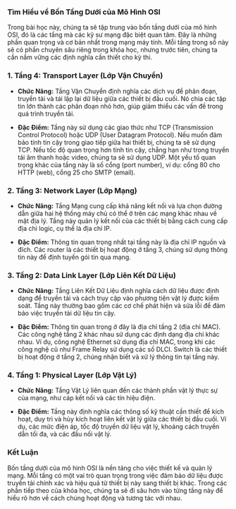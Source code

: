 ### Tìm Hiểu về Bốn Tầng Dưới của Mô Hình OSI

Trong bài học này, chúng ta sẽ tập trung vào bốn tầng dưới của mô hình OSI, đó là các tầng mà các kỹ sư mạng đặc biệt quan tâm. Đây là những phần quan trọng và cơ bản nhất trong mạng máy tính. Mỗi tầng trong số này sẽ có phần chuyên sâu riêng trong khóa học, nhưng trước tiên, chúng ta cần nắm vững các định nghĩa cần thiết cho kỳ thi.

### 1. **Tầng 4: Transport Layer (Lớp Vận Chuyển)**

- **Chức Năng:** Tầng Vận Chuyển định nghĩa các dịch vụ để phân đoạn, truyền tải và tái lập lại dữ liệu giữa các thiết bị đầu cuối. Nó chia các tập tin lớn thành các phân đoạn nhỏ hơn, giúp giảm thiểu các vấn đề trong quá trình truyền tải.

- **Đặc Điểm:** Tầng này sử dụng các giao thức như TCP (Transmission Control Protocol) hoặc UDP (User Datagram Protocol). Nếu muốn đảm bảo tính tin cậy trong giao tiếp giữa hai thiết bị, chúng ta sẽ sử dụng TCP. Nếu tốc độ quan trọng hơn tính tin cậy, chẳng hạn như trong truyền tải âm thanh hoặc video, chúng ta sẽ sử dụng UDP. Một yếu tố quan trọng khác của tầng này là số cổng (port number), ví dụ: cổng 80 cho HTTP (web), cổng 25 cho SMTP (email).

### 2. **Tầng 3: Network Layer (Lớp Mạng)**

- **Chức Năng:** Tầng Mạng cung cấp khả năng kết nối và lựa chọn đường dẫn giữa hai hệ thống máy chủ có thể ở trên các mạng khác nhau về mặt địa lý. Tầng này quản lý kết nối của các thiết bị bằng cách cung cấp địa chỉ logic, cụ thể là địa chỉ IP.

- **Đặc Điểm:** Thông tin quan trọng nhất tại tầng này là địa chỉ IP nguồn và đích. Các router là các thiết bị hoạt động ở tầng 3, chúng sử dụng thông tin này để định tuyến gói tin qua mạng.

### 3. **Tầng 2: Data Link Layer (Lớp Liên Kết Dữ Liệu)**

- **Chức Năng:** Tầng Liên Kết Dữ Liệu định nghĩa cách dữ liệu được định dạng để truyền tải và cách truy cập vào phương tiện vật lý được kiểm soát. Tầng này thường bao gồm các cơ chế phát hiện và sửa lỗi để đảm bảo việc truyền tải dữ liệu tin cậy.

- **Đặc Điểm:** Thông tin quan trọng ở đây là địa chỉ tầng 2 (địa chỉ MAC). Các công nghệ tầng 2 khác nhau sử dụng các định dạng địa chỉ khác nhau. Ví dụ, công nghệ Ethernet sử dụng địa chỉ MAC, trong khi các công nghệ cũ như Frame Relay sử dụng các số DLCI. Switch là các thiết bị hoạt động ở tầng 2, chúng nhận biết và xử lý thông tin tại tầng này.

### 4. **Tầng 1: Physical Layer (Lớp Vật Lý)**

- **Chức Năng:** Tầng Vật Lý liên quan đến các thành phần vật lý thực sự của mạng, như cáp kết nối và các tín hiệu điện.

- **Đặc Điểm:** Tầng này định nghĩa các thông số kỹ thuật cần thiết để kích hoạt, duy trì và hủy kích hoạt liên kết vật lý giữa các thiết bị đầu cuối. Ví dụ, các mức điện áp, tốc độ truyền dữ liệu vật lý, khoảng cách truyền dẫn tối đa, và các đầu nối vật lý.

### **Kết Luận**

Bốn tầng dưới của mô hình OSI là nền tảng cho việc thiết kế và quản lý mạng. Mỗi tầng có một vai trò quan trọng trong việc đảm bảo dữ liệu được truyền tải chính xác và hiệu quả từ thiết bị này sang thiết bị khác. Trong các phần tiếp theo của khóa học, chúng ta sẽ đi sâu hơn vào từng tầng này để hiểu rõ hơn về cách chúng hoạt động và tương tác với nhau.
